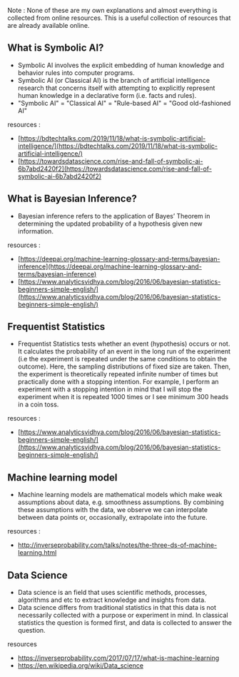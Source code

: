 Note : None of these are my own explanations and almost everything is collected from online resources. This is a useful collection of resources that are already available online.

## What is Symbolic AI?
* Symbolic AI involves the explicit embedding of human knowledge and behavior rules into computer programs.
* Symbolic AI (or Classical AI) is the branch of artificial intelligence research that concerns itself with attempting to explicitly represent human knowledge in a declarative form (i.e. facts and rules).
* "Symbolic AI" = "Classical AI" = "Rule-based AI" = "Good old-fashioned AI"

resources :
* [https://bdtechtalks.com/2019/11/18/what-is-symbolic-artificial-intelligence/](https://bdtechtalks.com/2019/11/18/what-is-symbolic-artificial-intelligence/)
* [https://towardsdatascience.com/rise-and-fall-of-symbolic-ai-6b7abd2420f2](https://towardsdatascience.com/rise-and-fall-of-symbolic-ai-6b7abd2420f2)


## What is Bayesian Inference?
* Bayesian inference refers to the application of Bayes’ Theorem in determining the updated probability of a hypothesis given new information.

resources :
* [https://deepai.org/machine-learning-glossary-and-terms/bayesian-inference](https://deepai.org/machine-learning-glossary-and-terms/bayesian-inference)
* [https://www.analyticsvidhya.com/blog/2016/06/bayesian-statistics-beginners-simple-english/](https://www.analyticsvidhya.com/blog/2016/06/bayesian-statistics-beginners-simple-english/)

## Frequentist Statistics
* Frequentist Statistics tests whether an event (hypothesis) occurs or not. It calculates the probability of an event in the long run of the experiment (i.e the experiment is repeated under the same conditions to obtain the outcome). Here, the sampling distributions of fixed size are taken. Then, the experiment is theoretically repeated infinite number of times but practically done with a stopping intention. For example, I perform an experiment with a stopping intention in mind that I will stop the experiment when it is repeated 1000 times or I see minimum 300 heads in a coin toss.

resources :
* [https://www.analyticsvidhya.com/blog/2016/06/bayesian-statistics-beginners-simple-english/](https://www.analyticsvidhya.com/blog/2016/06/bayesian-statistics-beginners-simple-english/)

## Machine learning model
* Machine learning models are mathematical models which make weak assumptions about data, e.g. smoothness assumptions. By combining these assumptions with the data, we observe we can interpolate between data points or, occasionally, extrapolate into the future.

resources :
* http://inverseprobability.com/talks/notes/the-three-ds-of-machine-learning.html

## Data Science
* Data science is an field that uses scientific methods, processes, algorithms and etc to extract knowledge and insights from data.
* Data science differs from traditional statistics in that this data is not necessarily collected with a purpose or experiment in mind. In classical statistics the question is formed first, and data is collected to answer the question.

resources
* https://inverseprobability.com/2017/07/17/what-is-machine-learning
* https://en.wikipedia.org/wiki/Data_science
